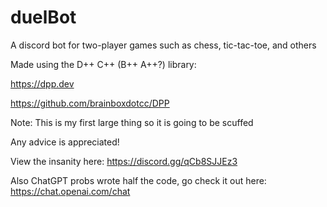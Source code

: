 # duelBot
A discord bot for two-player games such as chess, tic-tac-toe, and others

Made using the D++ C++ (B++ A++?) library:


https://dpp.dev

https://github.com/brainboxdotcc/DPP


Note: This is my first large thing so it is going to be scuffed

Any advice is appreciated! 

View the insanity here: https://discord.gg/qCb8SJJEz3

Also ChatGPT probs wrote half the code, go check it out here: https://chat.openai.com/chat
